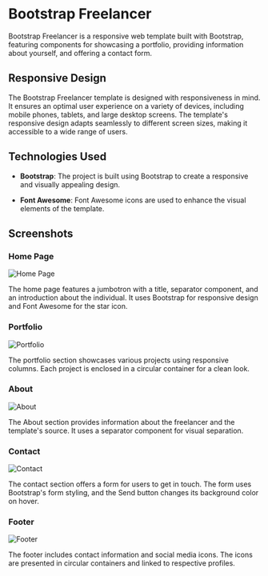 # Bootstrap Freelancer

Bootstrap Freelancer is a responsive web template built with Bootstrap, featuring components for showcasing a portfolio, providing information about yourself, and offering a contact form.

## Responsive Design

The Bootstrap Freelancer template is designed with responsiveness in mind. It ensures an optimal user experience on a variety of devices, including mobile phones, tablets, and large desktop screens. The template's responsive design adapts seamlessly to different screen sizes, making it accessible to a wide range of users.

## Technologies Used

- **Bootstrap**: The project is built using Bootstrap to create a responsive and visually appealing design.

- **Font Awesome**: Font Awesome icons are used to enhance the visual elements of the template.

## Screenshots

### Home Page
![Home Page](https://github.com/rebs-code/html-css-bootstrap-freelancer/assets/80966551/c5250ccd-e3d4-4b32-bcda-a99b10dac4dd)


The home page features a jumbotron with a title, separator component, and an introduction about the individual. It uses Bootstrap for responsive design and Font Awesome for the star icon.

### Portfolio
![Portfolio](https://github.com/rebs-code/html-css-bootstrap-freelancer/assets/80966551/25bf5d49-a31b-4eef-ac94-a09e63ecbb41)


The portfolio section showcases various projects using responsive columns. Each project is enclosed in a circular container for a clean look.

### About
![About](https://github.com/rebs-code/html-css-bootstrap-freelancer/assets/80966551/cb26b26d-9733-464a-bbcb-687889622167)


The About section provides information about the freelancer and the template's source. It uses a separator component for visual separation.

### Contact
![Contact](https://github.com/rebs-code/html-css-bootstrap-freelancer/assets/80966551/191f9259-7230-4e99-99b9-5bad7cbe0038)


The contact section offers a form for users to get in touch. The form uses Bootstrap's form styling, and the Send button changes its background color on hover.

### Footer
![Footer](https://github.com/rebs-code/html-css-bootstrap-freelancer/assets/80966551/4d1f818d-3abe-4a27-8950-8c433ad5b7cf)


The footer includes contact information and social media icons. The icons are presented in circular containers and linked to respective profiles.
